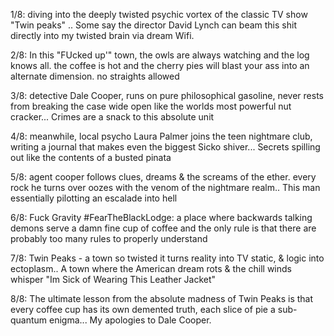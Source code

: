 1/8: diving into the deeply twisted psychic vortex of the classic TV show "Twin peaks" .. Some say the director David Lynch can beam this shit directly into my twisted brain via dream Wifi.

2/8: In this "FUcked up'" town, the owls are always watching and the log knows all. the coffee is hot and the cherry pies will blast your ass into an alternate dimension. no straights allowed

3/8: detective Dale Cooper, runs on pure philosophical gasoline, never rests from breaking the case wide open like the worlds most powerful nut cracker... Crimes are a snack to this absolute unit

4/8: meanwhile, local psycho Laura Palmer joins the teen nightmare club, writing a journal that makes even the biggest Sicko shiver... Secrets spilling out like the contents of a busted pinata

5/8: agent cooper follows clues, dreams & the screams of the ether. every rock he turns over oozes with the venom of the nightmare realm.. This man essentially pilotting an escalade into hell

6/8: Fuck Gravity #FearTheBlackLodge: a place where backwards talking demons serve a damn fine cup of coffee and the only rule is that there are probably too many rules to properly understand

7/8: Twin Peaks - a town so twisted it turns reality into TV static, & logic into ectoplasm.. A town where the American dream rots & the chill winds whisper "Im Sick of Wearing This Leather Jacket"

8/8: The ultimate lesson from the absolute madness of Twin Peaks is that every coffee cup has its own demented truth, each slice of pie a sub-quantum enigma... My apologies to Dale Cooper.